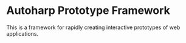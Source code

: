 # Autoharp Prototype Framework
This is a framework for rapidly creating interactive prototypes of web applications.